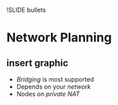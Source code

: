 !SLIDE bullets

# Network Planning

## insert graphic

* _Bridging_ is most supported
* Depends on your _network_
* Nodes on _private NAT_
